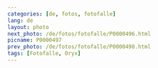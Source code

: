 ```yaml
---
categories: [de, fotos, fotofalle]
lang: de
layout: photo
next_photo: /de/fotos/fotofalle/P0000496.html
picname: P0000497
prev_photo: /de/fotos/fotofalle/P0000498.html
tags: [Fotofalle, Oryx]
---
```


